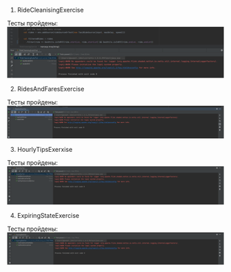 1. RideCleanisingExercise 

Тесты пройдены: ![Alt text](/screens/image-1.png)

2. RidesAndFaresExercise

Тесты пройдены: ![Alt text](/screens/image-2.png)

3. HourlyTipsExerxise

Тесты пройдены: ![Alt text](/screens/image-3.png)

4. ExpiringStateExercise

Тесты пройдены: ![Alt text](/screens/image-4.png)